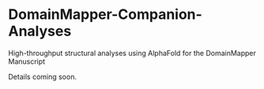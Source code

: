 # DomainMapper-Companion-Analyses
High-throughput structural analyses using AlphaFold for the DomainMapper Manuscript

Details coming soon.
